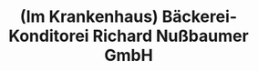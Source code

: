---
title: "(Im Krankenhaus) Bäckerei-Konditorei Richard Nußbaumer GmbH"
url: /bruchsal/im-krankenhaus-baeckerei-konditorei-richard-nussbaumer-gmbh/
shop: Bäckerei
---